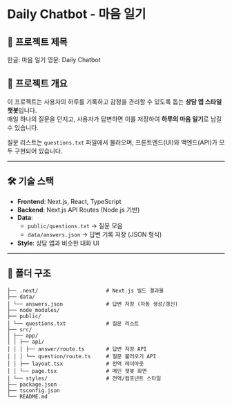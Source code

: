 # Daily Chatbot - 마음 일기

## 💬 프로젝트 제목
한글: 마음 일기
영문: Daily Chatbot

## 📌 프로젝트 개요
이 프로젝트는 사용자의 하루를 기록하고 감정을 관리할 수 있도록 돕는 **상담 앱 스타일 챗봇**입니다.  
매일 하나의 질문을 던지고, 사용자가 답변하면 이를 저장하여 **하루의 마음 일기**로 남길 수 있습니다.

질문 리스트는 `questions.txt` 파일에서 불러오며, 프론트엔드(UI)와 백엔드(API)가 모두 구현되어 있습니다.  

---

## 🛠️ 기술 스택
- **Frontend**: Next.js, React, TypeScript  
- **Backend**: Next.js API Routes (Node.js 기반)  
- **Data**:  
  - `public/questions.txt` → 질문 모음  
  - `data/answers.json` → 답변 기록 저장 (JSON 형식)  
- **Style**: 상담 앱과 비슷한 대화 UI  

---

## 📂 폴더 구조
```
├── .next/                      # Next.js 빌드 결과물
├── data/
│ └── answers.json              # 답변 저장 (자동 생성/갱신)
├── node_modules/
├── public/
│ └── questions.txt             # 질문 리스트
├── src/
│ ├── app/
│ │ ├── api/
│ │ │ ├── answer/route.ts       # 답변 저장 API
│ │ │ └── question/route.ts     # 질문 불러오기 API
│ │ ├── layout.tsx              # 전역 레이아웃
│ │ └── page.tsx                # 메인 챗봇 화면
│ └── styles/                   # 전역/컴포넌트 스타일
├── package.json
├── tsconfig.json
└── README.md
```